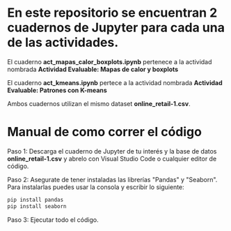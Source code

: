 # En este repositorio se encuentran 2 cuadernos de Jupyter para cada una de las actividades.

El cuaderno **act_mapas_calor_boxplots.ipynb** pertenece a la actividad nombrada **Actividad Evaluable: Mapas de calor y boxplots**

El cuaderno **act_kmeans.ipynb** pertece a la actividad nombrada **Actividad Evaluable: Patrones con K-means**

Ambos cuadernos utilizan el mismo dataset **online_retail-1.csv**.

# Manual de como correr el código

Paso 1: Descarga el cuaderno de Jupyter de tu interés y la base de datos **online_retail-1.csv** y abrelo con Visual Studio Code o cualquier editor de código. 

Paso 2: Asegurate de tener instaladas las librerías "Pandas" y "Seaborn". Para instalarlas puedes usar la consola y escribir lo siguiente:

```bash
pip install pandas
pip install seaborn
```

Paso 3: Ejecutar todo el código.